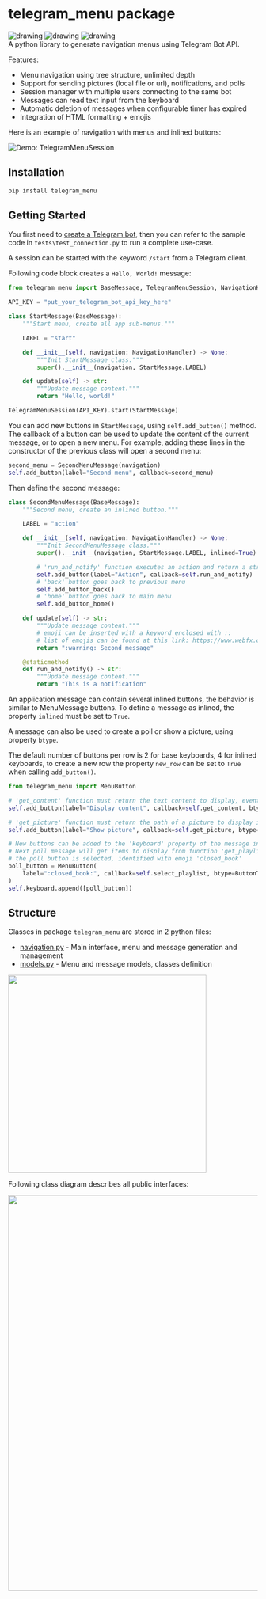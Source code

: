 # telegram_menu package

<img src="https://img.shields.io/badge/python-3.7-blue.svg" alt="drawing"/> <img src="https://img.shields.io/badge/python-3.8-blue.svg" alt="drawing"/> <img src="https://img.shields.io/badge/python-3.9-blue.svg" alt="drawing"/>
<br/>
A python library to generate navigation menus using Telegram Bot API.

Features:

* Menu navigation using tree structure, unlimited depth
* Support for sending pictures (local file or url), notifications, and polls
* Session manager with multiple users connecting to the same bot
* Messages can read text input from the keyboard
* Automatic deletion of messages when configurable timer has expired
* Integration of HTML formatting + emojis

Here is an example of navigation with menus and inlined buttons:

![Demo: TelegramMenuSession]

## Installation

```bash
pip install telegram_menu
```

## Getting Started

You first need to [create a Telegram bot], then you can refer to the sample code in ``tests\test_connection.py`` to run a complete use-case.

A session can be started with the keyword ``/start`` from a Telegram client.

Following code block creates a ``Hello, World!`` message:

```python
from telegram_menu import BaseMessage, TelegramMenuSession, NavigationHandler

API_KEY = "put_your_telegram_bot_api_key_here"

class StartMessage(BaseMessage):
    """Start menu, create all app sub-menus."""

    LABEL = "start"

    def __init__(self, navigation: NavigationHandler) -> None:
        """Init StartMessage class."""
        super().__init__(navigation, StartMessage.LABEL)

    def update(self) -> str:
        """Update message content."""
        return "Hello, world!"

TelegramMenuSession(API_KEY).start(StartMessage)
```

You can add new buttons in ``StartMessage``, using ``self.add_button()`` method. 
The callback of a button can be used to update the content of the current message, or to open a new menu.
For example, adding these lines in the constructor of the previous class will open a second menu:

```python
second_menu = SecondMenuMessage(navigation)
self.add_button(label="Second menu", callback=second_menu)
```

Then define the second message:

```python
class SecondMenuMessage(BaseMessage):
    """Second menu, create an inlined button."""

    LABEL = "action"

    def __init__(self, navigation: NavigationHandler) -> None:
        """Init SecondMenuMessage class."""
        super().__init__(navigation, StartMessage.LABEL, inlined=True)

        # 'run_and_notify' function executes an action and return a string as Telegram notification.
        self.add_button(label="Action", callback=self.run_and_notify)
        # 'back' button goes back to previous menu
        self.add_button_back()
        # 'home' button goes back to main menu
        self.add_button_home()

    def update(self) -> str:
        """Update message content."""
        # emoji can be inserted with a keyword enclosed with ::
        # list of emojis can be found at this link: https://www.webfx.com/tools/emoji-cheat-sheet/
        return ":warning: Second message"

    @staticmethod
    def run_and_notify() -> str:
        """Update message content."""
        return "This is a notification"
```

An application message can contain several inlined buttons, the behavior is similar to MenuMessage buttons.
To define a message as inlined, the property ``inlined`` must be set to ``True``.

A message can also be used to create a poll or show a picture, using property ``btype``.

The default number of buttons per row is 2 for base keyboards, 4 for inlined keyboards, 
to create a new row the property ``new_row`` can be set to ``True`` when calling ``add_button()``.

```python
from telegram_menu import MenuButton

# 'get_content' function must return the text content to display, eventually with markdown formatting
self.add_button(label="Display content", callback=self.get_content, btype=ButtonType.MESSAGE)

# 'get_picture' function must return the path of a picture to display in Telegram
self.add_button(label="Show picture", callback=self.get_picture, btype=ButtonType.PICTURE, new_row=True)

# New buttons can be added to the 'keyboard' property of the message instance too.
# Next poll message will get items to display from function 'get_playlists_arg', and run 'select_playlist' when 
# the poll button is selected, identified with emoji 'closed_book'
poll_button = MenuButton(
    label=":closed_book:", callback=self.select_playlist, btype=ButtonType.POLL, args=self.get_playlists_arg()
)
self.keyboard.append([poll_button])
```

## Structure

Classes in package ``telegram_menu`` are stored in 2 python files:


* [navigation.py] - Main interface, menu and message generation and management
* [models.py] - Menu and message models, classes definition

<img src="https://raw.githubusercontent.com/mevellea/telegram_menu/master/resources/packages.png" width="400"/>

Following class diagram describes all public interfaces:

<img src="https://raw.githubusercontent.com/mevellea/telegram_menu/master/resources/classes.png" width="800"/>

[navigation.py]: https://github.com/mevellea/telegram_menu/blob/master/telegram_menu/navigation.py
[models.py]: https://github.com/mevellea/telegram_menu/blob/master/telegram_menu/models.py
[create a Telegram bot]: https://github.com/python-telegram-bot/python-telegram-bot/wiki/Introduction-to-the-API
[Demo: TelegramMenuSession]: https://raw.githubusercontent.com/mevellea/telegram_menu/master/resources/demo.gif